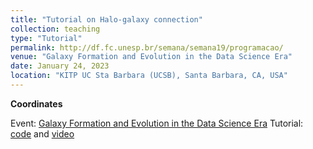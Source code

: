 ```yaml
---
title: "Tutorial on Halo-galaxy connection"
collection: teaching
type: "Tutorial"
permalink: http://df.fc.unesp.br/semana/semana19/programacao/
venue: "Galaxy Formation and Evolution in the Data Science Era"
date: January 24, 2023
location: "KITP UC Sta Barbara (UCSB), Santa Barbara, CA, USA"
---
```


**Coordinates**

Event: [Galaxy Formation and Evolution in the Data Science Era](https://www.kitp.ucsb.edu/activities/galevo-c23)
Tutorial: [code](https://github.com/DataDrivenGalaxyEvolution/galevo23-tutorials/tree/main/week-2/tutorial_on_halo-galaxy_connection) and [video](https://online.kitp.ucsb.edu/online/galevo23/desanti_lovell/)
